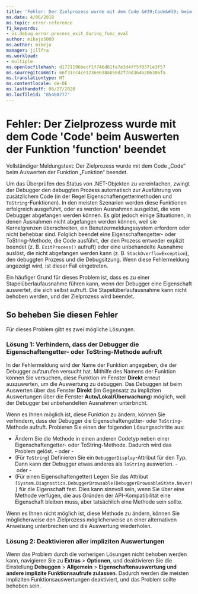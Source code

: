 ```yaml
---
title: 'Fehler: Der Zielprozess wurde mit dem Code &#39;Code&#39; beim Auswerten der Funktion &#39;Funktion&#39; beendet | Microsoft-Dokumentation'
ms.date: 4/06/2018
ms.topic: error-reference
f1_keywords:
- vs.debug.error.process_exit_during_func_eval
author: mikejo5000
ms.author: mikejo
manager: jillfra
ms.workload:
- multiple
ms.openlocfilehash: d1721196becf1f746d81fa7e3d4ff5f0371e3f57
ms.sourcegitcommit: 66f31cc4ce1236e638ab58d2f70d3646206386fa
ms.translationtype: HT
ms.contentlocale: de-DE
ms.lasthandoff: 06/27/2020
ms.locfileid: "85460777"
---
```

# <a name="error-the-target-process-exited-with-code-39code39-while-evaluating-the-function-39function39"></a>Fehler: Der Zielprozess wurde mit dem Code &#39;Code&#39; beim Auswerten der Funktion &#39;function&#39; beendet

Vollständiger Meldungstext: Der Zielprozess wurde mit dem Code „Code“ beim Auswerten der Funktion „Funktion“ beendet.

Um das Überprüfen des Status von .NET-Objekten zu vereinfachen, zwingt der Debugger den debuggten Prozess automatisch zur Ausführung von zusätzlichem Code (in der Regel Eigenschaftengettermethoden und `ToString`-Funktionen). In den meisten Szenarien werden diese Funktionen erfolgreich ausgeführt, oder es werden Ausnahmen ausgelöst, die vom Debugger abgefangen werden können. Es gibt jedoch einige Situationen, in denen Ausnahmen nicht abgefangen werden können, weil sie Kernelgrenzen überschreiten, ein Benutzermeldungssystem erfordern oder nicht behebbar sind. Folglich beendet eine Eigenschaftengetter- oder ToString-Methode, die Code ausführt, der den Prozess entweder explizit beendet (z. B. `ExitProcess()` aufruft) oder eine unbehandelte Ausnahme auslöst, die nicht abgefangen werden kann (z. B. `StackOverflowException`), den debuggten Prozess und die Debugsitzung. Wenn diese Fehlermeldung angezeigt wird, ist dieser Fall eingetreten.

Ein häufiger Grund für dieses Problem ist, dass es zu einer Stapelüberlaufausnahme führen kann, wenn der Debugger eine Eigenschaft auswertet, die sich selbst aufruft. Die Stapelüberlaufausnahme kann nicht behoben werden, und der Zielprozess wird beendet.

## <a name="to-correct-this-error"></a>So beheben Sie diesen Fehler

Für dieses Problem gibt es zwei mögliche Lösungen.

### <a name="solution-1-prevent-the-debugger-from-calling-the-getter-property-or-tostring-method"></a>Lösung 1: Verhindern, dass der Debugger die Eigenschaftengetter- oder ToString-Methode aufruft 

In der Fehlermeldung wird der Name der Funktion angegeben, die der Debugger aufzurufen versucht hat. Mithilfe des Namens der Funktion können Sie versuchen, diese Funktion im Fenster **Direkt** erneut auszuwerten, um die Auswertung zu debuggen. Das Debuggen ist beim Auswerten über das Fenster **Direkt** (im Gegensatz zu impliziten Auswertungen über die Fenster **Auto/Lokal/Überwachung**) möglich, weil der Debugger bei unbehandelten Ausnahmen unterbricht.

Wenn es Ihnen möglich ist, diese Funktion zu ändern, können Sie verhindern, dass der Debugger die Eigenschaftengetter- oder `ToString`-Methode aufruft. Probieren Sie einen der folgenden Lösungsschritte aus:

* Ändern Sie die Methode in einen anderen Codetyp neben einer Eigenschaftengetter- oder ToString-Methode. Dadurch wird das Problem gelöst.
    - oder -
* (Für `ToString`) Definieren Sie ein `DebuggerDisplay`-Attribut für den Typ. Dann kann der Debugger etwas anderes als `ToString` auswerten.
    - oder -
* (Für einen Eigenschaftengetter) Legen Sie das Attribut `[System.Diagnostics.DebuggerBrowsable(DebuggerBrowsableState.Never)]` für die Eigenschaft fest. Dies kann sinnvoll sein, wenn Sie über eine Methode verfügen, die aus Gründen der API-Kompatibilität eine Eigenschaft bleiben muss, aber tatsächlich eine Methode sein sollte.

Wenn es Ihnen nicht möglich ist, diese Methode zu ändern, können Sie möglicherweise den Zielprozess möglicherweise an einer alternativen Anweisung unterbrechen und die Auswertung wiederholen.

### <a name="solution-2-disable-all-implicit-evaluation"></a>Lösung 2: Deaktivieren aller impliziten Auswertungen

Wenn das Problem durch die vorherigen Lösungen nicht behoben werden kann, navigieren Sie zu **Extras** > **Optionen**, und deaktivieren Sie die Einstellung **Debuggen** > **Allgemein** > **Eigenschaftenauswertung und andere implizite Funktionsaufrufe zulassen**. Dadurch werden die meisten impliziten Funktionsauswertungen deaktiviert, und das Problem sollte behoben sein.
